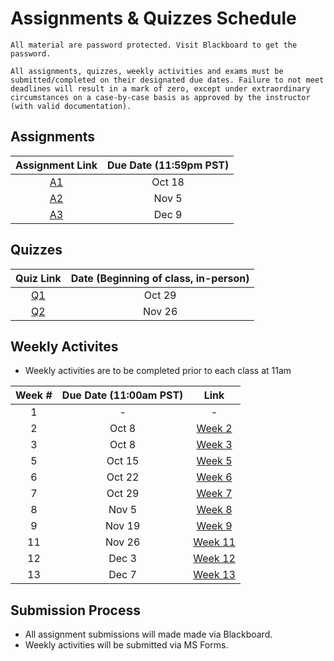 # Assignments & Quizzes Schedule

```{warning}
All material are password protected. Visit Blackboard to get the password.
```

```{tip}
All assignments, quizzes, weekly activities and exams must be submitted/completed on their designated due dates. Failure to not meet deadlines will result in a mark of zero, except under extraordinary circumstances on a case-by-case basis as approved by the instructor (with valid documentation).
```

## Assignments 

| Assignment Link | Due Date (11:59pm PST) |
|:---------------:|:----------------------:|
|      [A1](https://jstrieb.github.io/link-lock/#eyJ2IjoiMC4wLjEiLCJlIjoiN2V3ZE1IM21kU2JqaUFSZkFmeVV4SHd1dnBuV2tlYXo2Y2lmWGhCRnFmWkRqNXFnQWZPNmU3bVlkRWNvbnJIdTdSdlVNTTF5V0xoYXBuVXRXRmErZk4raFRrQ1E1NjRGM052UGhyZnhPc20wT0xuNmFqalVSQmVzWFFBMHd2b3ptTWtNZUl3MG5lNUJ2c0FueFRFNVMwQnpUaXEzSEQ5M01tY2RCRGFkZjlyNks4eWxUckFZd2MzTzFmSFpCcFk9IiwiaSI6InJxc2VJZ1ZvRWZxWGxCb1kifQ==)     |          Oct 18        |
|      [A2](https://jstrieb.github.io/link-lock/#eyJ2IjoiMC4wLjEiLCJlIjoiV2lHUkM0NkRUOTJNNy8ya21pc3pvNkx6NTRpRC85aWJEeHpTVi9IOVFnbXBINytad01FSzdkK0RjTVVEWEFEcVZpU3Bpa2VJczBJVW5nUHpvamF0V25ORkM0UDljZXhRS2pkbHlTNHorK2kxN05aMWZ4UndwZ1Y0SUVVK0J2YlMrS2JFNytrblNUeEZpbGdNa3lZOUh2SXFMZ2paNUxtd1l0MVE3Qjk4aFJBU0dUVkYvTlZ6a1I5ZThJc3NKTkk9IiwiaSI6ImZNako1WmlZU01BM1pBMDMifQ==)     |          Nov 5        |
|      [A3](https://jstrieb.github.io/link-lock/#eyJ2IjoiMC4wLjEiLCJlIjoidGhEYTJabnhWemhmMzRXcHV4WHdpSWpBdU9iaUNIT1ArUzRnMDdmcDUwUnUrUmo2cFNIQXdKczB0S3A1VlJydmpGVUJERGxwejZBZ2JNUklBSytOQnNRWmJxYk9jeFdXV08wU0c5ZXZac3ErMTZ6WWdZTENsTnYwSkV0QndQM1pnQ1lGWEFWeE45VytjZTNoRnpMLzk0RUkvbjRJMHJ2OHlpUHROWGpqcUFIM1ZXUXpTQnNML0F4bUFLK0dJaGs9IiwiaSI6Ikc5d0xVNjY4QVpSaGYwV1MifQ==)     |         Dec 9        |

## Quizzes

| Quiz Link | Date (Beginning of class, in-person) |
|:---------:|:----------------------:|
|   [Q1]()  |          Oct 29       |
|   [Q2]()  |          Nov 26        |

## Weekly Activites

- Weekly activities are to be completed prior to each class at 11am

| Week # | Due Date (11:00am PST) | Link |
|:------:|:----------------------:|:------:|
|    1   |            -           | -|
|    2   |          Oct 8         | [Week 2](https://forms.office.com/r/EM4US2apdH) |
|    3   |          Oct 8         | [Week 3](https://forms.office.com/r/EM4US2apdH) |
|    5   |          Oct 15        | [Week 5](https://forms.office.com/r/4g3N5pxYCn) |
|    6   |          Oct 22        | [Week 6](https://forms.office.com/r/YpiLV4pvPm) |
|    7   |          Oct 29        | [Week 7](https://forms.office.com/r/QCQiMCqvYg) |
|    8   |          Nov 5         | [Week 8](https://forms.office.com/r/wj5S0Mp1pC) | 
|    9   |          Nov 19        | [Week 9](https://forms.office.com/r/QAzqxPwxi4) |
|   11   |          Nov 26        | [Week 11](https://forms.office.com/r/FYuPdgqYDV) |
|   12   |          Dec 3         | [Week 12](https://forms.office.com/r/ws3H0bAy1a) |
|   13   |          Dec 7         | [Week 13](https://forms.office.com/r/svV8JCt1wM) |

## Submission Process

- All assignment submissions will made made via Blackboard.
- Weekly activities will be submitted via MS Forms.


